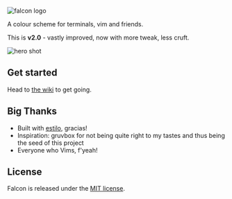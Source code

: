 ![falcon logo](https://raw.githubusercontent.com/fenetikm/falcon/feature/more_colours/support/logo2.png)

A colour scheme for terminals, vim and friends.

This is **v2.0** - vastly improved, now with more tweak, less cruft.

![hero shot](https://raw.githubusercontent.com/fenetikm/falcon/feature/more_colours/support/hero2.png)

## Get started

Head to [the wiki](https://github.com/fenetikm/falcon/wiki/Installation) to get going.

## Big Thanks

* Built with [estilo](https://github.com/jacoborus/estilo), gracias!
* Inspiration: gruvbox for not being quite right to my tastes and thus being the seed of this project
* Everyone who Vims, f'yeah!

## License

Falcon is released under the [MIT license](https://github.com/fenetikm/falcon/blob/master/LICENSE).
